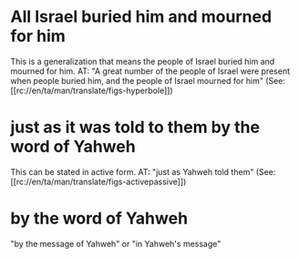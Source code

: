 # All Israel buried him and mourned for him

This is a generalization that means the people of Israel buried him and mourned for him. AT: "A great number of the people of Israel were present when people buried him, and the people of Israel mourned for him" (See: [[rc://en/ta/man/translate/figs-hyperbole]])

# just as it was told to them by the word of Yahweh

This can be stated in active form. AT: "just as Yahweh told them" (See: [[rc://en/ta/man/translate/figs-activepassive]])

# by the word of Yahweh

"by the message of Yahweh" or "in Yahweh's message"

